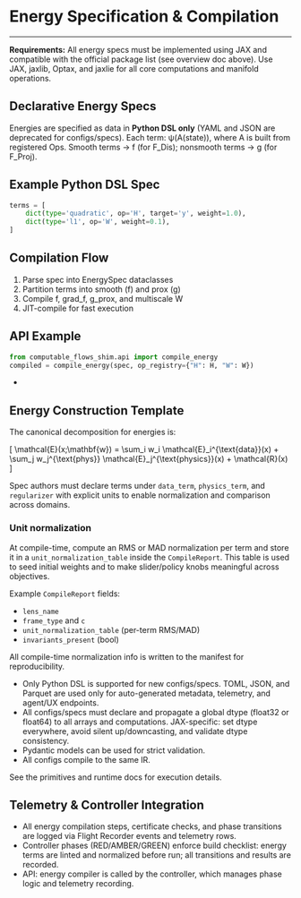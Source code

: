 
# Energy Specification & Compilation

---
**Requirements:**
All energy specs must be implemented using JAX and compatible with the official package list (see overview doc above). Use JAX, jaxlib, Optax, and jaxlie for all core computations and manifold operations.

## Declarative Energy Specs
Energies are specified as data in **Python DSL only** (YAML and JSON are deprecated for configs/specs).
Each term: ψ(A(state)), where A is built from registered Ops.
Smooth terms → f (for F_Dis); nonsmooth terms → g (for F_Proj).

## Example Python DSL Spec
```python
terms = [
    dict(type='quadratic', op='H', target='y', weight=1.0),
    dict(type='l1', op='W', weight=0.1),
]
```

## Compilation Flow
1. Parse spec into EnergySpec dataclasses
2. Partition terms into smooth (f) and prox (g)
3. Compile f, grad_f, g_prox, and multiscale W
4. JIT-compile for fast execution

## API Example
```python
from computable_flows_shim.api import compile_energy
compiled = compile_energy(spec, op_registry={"H": H, "W": W})
```

-
## Energy Construction Template

The canonical decomposition for energies is:

\[
\mathcal{E}(x;\mathbf{w}) = \sum_i w_i \mathcal{E}_i^{\text{data}}(x) + \sum_j w_j^{\text{phys}} \mathcal{E}_j^{\text{physics}}(x) + \mathcal{R}(x)\
\]

Spec authors must declare terms under `data_term`, `physics_term`, and `regularizer` with explicit units to enable normalization and comparison across domains.

### Unit normalization
At compile-time, compute an RMS or MAD normalization per term and store it in a `unit_normalization_table` inside the `CompileReport`. This table is used to seed initial weights and to make slider/policy knobs meaningful across objectives.

Example `CompileReport` fields:

- `lens_name`
- `frame_type` and `c`
- `unit_normalization_table` (per-term RMS/MAD)
- `invariants_present` (bool)

All compile-time normalization info is written to the manifest for reproducibility.
- Only Python DSL is supported for new configs/specs. TOML, JSON, and Parquet are used only for auto-generated metadata, telemetry, and agent/UX endpoints.
- All configs/specs must declare and propagate a global dtype (float32 or float64) to all arrays and computations. JAX-specific: set dtype everywhere, avoid silent up/downcasting, and validate dtype consistency.
- Pydantic models can be used for strict validation.
- All configs compile to the same IR.


See the primitives and runtime docs for execution details.

## Telemetry & Controller Integration
- All energy compilation steps, certificate checks, and phase transitions are logged via Flight Recorder events and telemetry rows.
- Controller phases (RED/AMBER/GREEN) enforce build checklist: energy terms are linted and normalized before run; all transitions and results are recorded.
- API: energy compiler is called by the controller, which manages phase logic and telemetry recording.